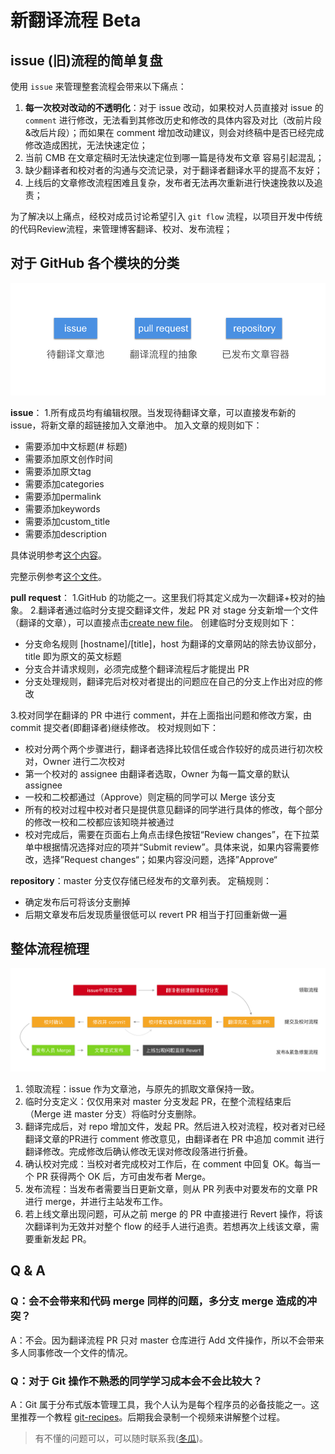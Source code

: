 # 新翻译流程 Beta

## issue (旧)流程的简单复盘

使用 `issue` 来管理整套流程会带来以下痛点：

1. **每一次校对改动的不透明化**：对于 issue 改动，如果校对人员直接对 issue 的 `comment` 进行修改，无法看到其修改历史和修改的具体内容及对比（改前片段&改后片段）；而如果在 comment 增加改动建议，则会对终稿中是否已经完成修改造成困扰，无法快速定位；
2. 当前 CMB 在文章定稿时无法快速定位到哪一篇是待发布文章 容易引起混乱；
3. 缺少翻译者和校对者的沟通与交流记录，对于翻译者翻译水平的提高不友好；
4. 上线后的文章修改流程困难且复杂，发布者无法再次重新进行快速挽救以及追责；

为了解决以上痛点，经校对成员讨论希望引入 `git flow` 流程，以项目开发中传统的代码Review流程，来管理博客翻译、校对、发布流程；

## 对于 GitHub 各个模块的分类

![Apple TV](image/15321387057664/Apple%20TV.png)

**issue**：
1.所有成员均有编辑权限。当发现待翻译文章，可以直接发布新的issue，将新文章的超链接加入文章池中。
加入文章的规则如下：
- 需要添加中文标题(# 标题)
- 需要添加原文创作时间
- 需要添加原文tag
- 需要添加categories
- 需要添加permalink
- 需要添加keywords 
- 需要添加custom_title 
- 需要添加description

具体说明参考[这个内容](https://raw.githubusercontent.com/SwiftGGTeam/translation/master/%E4%B9%A6%E5%86%99%E8%A7%84%E8%8C%83%E5%8F%8ADemo/SwiftGG%E5%8D%9A%E6%96%87%E4%B9%A6%E5%86%99%E8%A7%84%E8%8C%83.md)。

完整示例参考[这个文件](https://raw.githubusercontent.com/SwiftGGTeam/translation/master/%E4%B9%A6%E5%86%99%E8%A7%84%E8%8C%83%E5%8F%8ADemo/20160726_simple-barcode-reader-app-swift.md)。

**pull request**：
1.GitHub 的功能之一。这里我们将其定义成为一次翻译+校对的抽象。
2.翻译者通过临时分支提交翻译文件，发起 PR 对 stage 分支新增一个文件（翻译的文章），可以直接点击[create new file](https://github.com/SwiftGGTeam/GGHexo/new/stage/src)。
创建临时分支规则如下：
- 分支命名规则 [hostname]/[title]，host 为翻译的文章网站的除去协议部分，title 即为原文的英文标题
- 分支合并请求规则，必须完成整个翻译流程后才能提出 PR
- 分支处理规则，翻译完后对校对者提出的问题应在自己的分支上作出对应的修改

3.校对同学在翻译的 PR 中进行 comment，并在上面指出问题和修改方案，由 commit 提交者(即翻译者)继续修改。
校对规则如下：
- 校对分两个两个步骤进行，翻译者选择比较信任或合作较好的成员进行初次校对，Owner 进行二次校对
- 第一个校对的 assignee 由翻译者选取，Owner 为每一篇文章的默认 assignee
- 一校和二校都通过（Approve）则定稿的同学可以 Merge 该分支
- 所有的校对过程中校对者只是提供意见翻译的同学进行具体的修改，每个部分的修改一校和二校都应该知晓并被通过
- 校对完成后，需要在页面右上角点击绿色按钮“Review changes”，在下拉菜单中根据情况选择对应的项并“Submit review”。具体来说，如果内容需要修改，选择”Request changes“；如果内容没问题，选择”Approve“

**repository**：master 分支仅存储已经发布的文章列表。
定稿规则：
- 确定发布后可将该分支删掉
- 后期文章发布后发现质量很低可以 revert PR 相当于打回重新做一遍

## 整体流程梳理

![流程](image/15321387057664/%E6%B5%81%E7%A8%8B.png)

1. 领取流程：issue 作为文章池，与原先的抓取文章保持一致。
2. 临时分支定义：仅仅用来对 master 分支发起 PR，在整个流程结束后（Merge 进 master 分支）将临时分支删除。
3. 翻译完成后，对 repo 增加文件，发起 PR。然后进入校对流程，校对者对已经翻译文章的PR进行 comment 修改意见，由翻译者在 PR 中追加 commit 进行翻译修改。完成修改后确认修改无误对修改段落进行折叠。
4. 确认校对完成：当校对者完成校对工作后，在 comment 中回复 OK。每当一个 PR 获得两个 OK 后，方可由发布者 Merge。
5. 发布流程：当发布者需要当日更新文章，则从 PR 列表中对要发布的文章 PR 进行 merge，并进行主站发布工作。
6. 若上线文章出现问题，可从之前 merge 的 PR 中直接进行 Revert 操作，将该次翻译判为无效并对整个 flow 的经手人进行追责。若想再次上线该文章，需要重新发起 PR。

## Q & A

### Q：会不会带来和代码 merge 同样的问题，多分支 merge 造成的冲突？

A：不会。因为翻译流程 PR 只对 master 仓库进行 Add 文件操作，所以不会带来多人同事修改一个文件的情况。

### Q：对于 Git 操作不熟悉的同学学习成本会不会比较大？

A：Git 属于分布式版本管理工具，我个人认为是每个程序员的必备技能之一。这里推荐一个教程 [git-recipes](https://github.com/geeeeeeeeek/git-recipes)。后期我会录制一个视频来讲解整个过程。

> 有不懂的问题可以，可以随时联系我([冬瓜](https://github.com/Desgard))。
